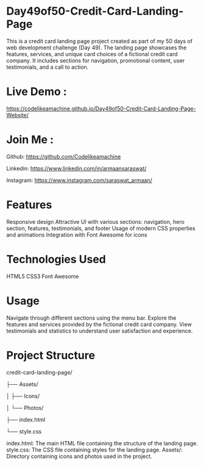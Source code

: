 # Day49of50-Credit-Card-Landing-Page

This is a credit card landing page project created as part of my 50 days of web development challenge (Day 49). The landing page showcases the features, services, and unique card choices of a fictional credit card company. It includes sections for navigation, promotional content, user testimonials, and a call to action.

# Live Demo :
https://codelikeamachine.github.io/Day49of50-Credit-Card-Landing-Page-Website/

# Join Me :
Github: https://github.com/Codelikeamachine

Linkedin: https://www.linkedin.com/in/armaansaraswat/

Instagram: https://www.instagram.com/saraswat_armaan/

# Features
Responsive design
Attractive UI with various sections: navigation, hero section, features, testimonials, and footer
Usage of modern CSS properties and animations
Integration with Font Awesome for icons
# Technologies Used
HTML5
CSS3
Font Awesome

# Usage
Navigate through different sections using the menu bar.
Explore the features and services provided by the fictional credit card company.
View testimonials and statistics to understand user satisfaction and experience.
# Project Structure

credit-card-landing-page/

├── Assets/

│   ├── Icons/

│   └── Photos/

├── index.html

└── style.css

index.html: The main HTML file containing the structure of the landing page.
style.css: The CSS file containing styles for the landing page.
Assets/: Directory containing icons and photos used in the project.
